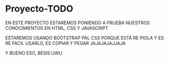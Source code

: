 # Proyecto-TODO

EN ESTE PROYECTO ESTAREMOS PONIENDO A PRUEBA NUESTROS CONOCIMIENTOS EN HTML, CSS Y JAVASCRIPT

ESTAREMOS USANDO BOOTSTRAP PAL CSS PORQUE ESTÁ RE PIOLA Y ES RE FACIL USARLO, ES COPIAR Y PEGAR JAJAJAJAJJAJA

Y BUENO ESO, BESIS UWU
